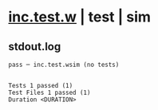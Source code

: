 # [inc.test.w](../../../../../../examples/tests/sdk_tests/counter/inc.test.w) | test | sim

## stdout.log
```log
pass ─ inc.test.wsim (no tests)
 
 
Tests 1 passed (1)
Test Files 1 passed (1)
Duration <DURATION>
```


